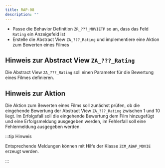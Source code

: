 ```yaml
---
title: RAP-08
description: ""
---
```


- Passe die Behavior Definition `ZR_???_MOVIETP` so an, dass das Feld `Rating` ein Anzeigefeld ist
- Erstelle die Abstract View `ZA_???_Rating` und implementiere eine Aktion zum Bewerten eines Filmes

## Hinweis zur Abstract View `ZA_???_Rating`

Die Abstract View `ZA_???_Rating` soll einen Parameter für die Bewertung eines Filmes definieren.

## Hinweis zur Aktion

Die Aktion zum Bewerten eines Films soll zunächst prüfen, ob die eingehende Bewertung der Abstract View `ZA_???_Rating` zwischen 1 und 10 liegt. Im Erfolgsfall soll die eingehende Bewertung dem Film hinzugefügt und eine Erfolgsmeldung ausgegeben werden, im Fehlerfall soll eine Fehlermeldung ausgegeben werden.

:::tip Hinweis

Entsprechende Meldungen können mit Hilfe der Klasse `ZCM_ABAP_MOVIE` erzeugt werden.

:::
